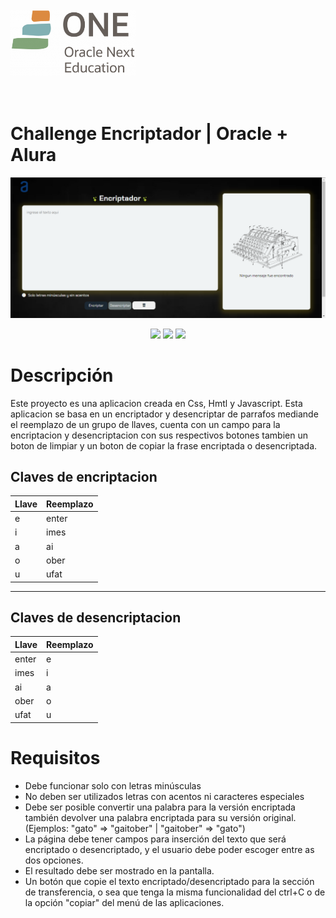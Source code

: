 <div><img src="Img/one-oracle-logo.png" width="200"/></div><br><br>

# Challenge Encriptador | Oracle + Alura
<p align="center">
     <img src="Img/Screenshot.png" />
</p>
<div align="center">
    <img src="https://img.shields.io/badge/JavaScript-FEFF01?logo=javascript&logoColor=000000&style=for-the-badge"/>
    <img src="https://img.shields.io/badge/HTML-EC6231?logo=html5&logoColor=FFFFFF&style=for-the-badge" />
    <img src="https://img.shields.io/badge/CSS-01A3D8?logo=css3&logoColor=FFFFFF&style=for-the-badge" />
</div>

# Descripción

 Este proyecto es una aplicacion creada en Css, Hmtl y Javascript.
 Esta aplicacion se basa en un encriptador y desencriptar de parrafos mediande el reemplazo de un grupo de llaves, cuenta con un campo para la encriptacion y desencriptacion con sus respectivos botones tambien un boton de limpiar y un boton de copiar la frase encriptada o desencriptada.

## Claves de encriptacion
|  Llave |  Reemplazo |
|-----------|-----------|
| e | enter |
| i | imes |
| a | ai |
| o | ober |
| u | ufat |

---

## Claves de desencriptacion
|  Llave |  Reemplazo |
|-----------|-----------|
| enter | e |
| imes | i |
| ai | a |
| ober | o |
| ufat | u |

#  Requisitos

-  Debe funcionar solo con letras minúsculas
-  No deben ser utilizados letras con acentos ni caracteres especiales
-  Debe ser posible convertir una palabra para la versión encriptada también devolver una palabra encriptada para su versión original. (Ejemplos: "gato" => "gaitober" | "gaitober" => "gato")
-  La página debe tener campos para
inserción del texto que será encriptado o desencriptado, y el usuario debe poder escoger entre as dos opciones.
-  El resultado debe ser mostrado en la pantalla.
-  Un botón que copie el texto encriptado/desencriptado para la sección de transferencia, o sea que tenga la misma funcionalidad del ctrl+C o de la opción "copiar" del menú de las aplicaciones.
